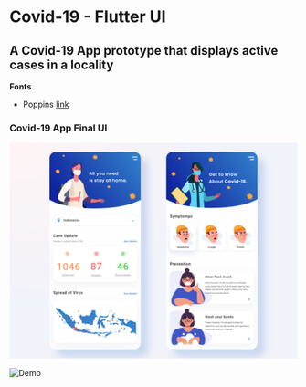# Covid-19 - Flutter UI

## A Covid-19 App prototype that displays active cases in a locality 

**Fonts**

- Poppins [link](https://fonts.google.com/specimen/Poppins)

### Covid-19 App Final UI

![App UI](/covid_19.png)

![Demo](https://user-images.githubusercontent.com/5730051/79185949-8acf3c80-7e42-11ea-984d-b098cfee5cd1.gif)
